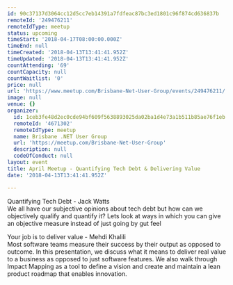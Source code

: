 ```yaml
---
id: 90c37137d3064cc12d5cc7eb14391a7fdfeac87bc3ed1801c96f874cd636837b
remoteId: '249476211'
remoteIdType: meetup
status: upcoming
timeStart: '2018-04-17T08:00:00.000Z'
timeEnd: null
timeCreated: '2018-04-13T13:41:41.952Z'
timeUpdated: '2018-04-13T13:41:41.952Z'
countAttending: '69'
countCapacity: null
countWaitlist: '0'
price: null
url: 'https://www.meetup.com/Brisbane-Net-User-Group/events/249476211/'
image: null
venue: {}
organizer:
  id: 1ceb3fe48d2ec0cde94bf609f5638893025da02ba1d4e73a1b511b85ae76f1eb
  remoteId: '4671302'
  remoteIdType: meetup
  name: Brisbane .NET User Group
  url: 'https://meetup.com/Brisbane-Net-User-Group'
  description: null
  codeOfConduct: null
layout: event
title: April Meetup - Quantifying Tech Debt & Delivering Value
date: '2018-04-13T13:41:41.952Z'

---
```

<p>Quantifying Tech Debt - Jack Watts<br/>We all have our subjective opinions about tech debt but how can we objectively qualify and quantify it? Lets look at ways in which you can give an objective measure instead of just going by gut feel</p> <p>Your job is to deliver value - Mehdi Khalili<br/>Most software teams measure their success by their output as opposed to outcome. In this presentation, we discuss what it means to deliver real value to a business as opposed to just software features. We also walk through Impact Mapping as a tool to define a vision and create and maintain a lean product roadmap that enables innovation.</p>
